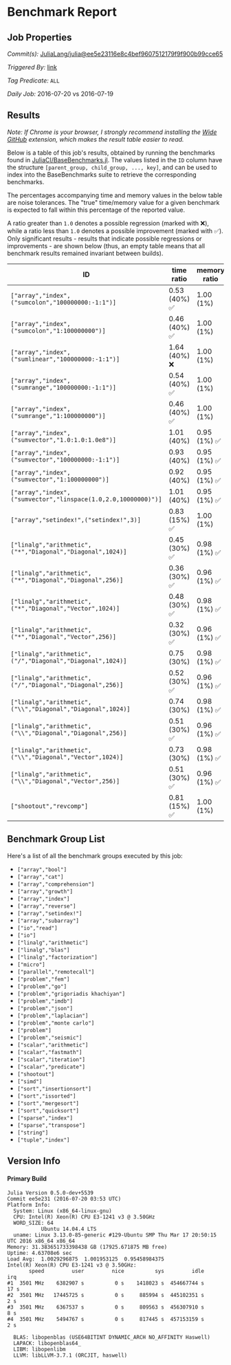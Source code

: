 # Benchmark Report

## Job Properties

*Commit(s):* [JuliaLang/julia@ee5e23116e8c4bef9607512179f9f900b99cce65](https://github.com/JuliaLang/julia/commit/ee5e23116e8c4bef9607512179f9f900b99cce65)

*Triggered By:* [link](https://github.com/JuliaLang/julia/commit/ee5e23116e8c4bef9607512179f9f900b99cce65#commitcomment-18310251)

*Tag Predicate:* `ALL`

*Daily Job:* 2016-07-20 vs 2016-07-19

## Results

*Note: If Chrome is your browser, I strongly recommend installing the [Wide GitHub](https://chrome.google.com/webstore/detail/wide-github/kaalofacklcidaampbokdplbklpeldpj?hl=en)
extension, which makes the result table easier to read.*

Below is a table of this job's results, obtained by running the benchmarks found in
[JuliaCI/BaseBenchmarks.jl](https://github.com/JuliaCI/BaseBenchmarks.jl). The values
listed in the `ID` column have the structure `[parent_group, child_group, ..., key]`,
and can be used to index into the BaseBenchmarks suite to retrieve the corresponding
benchmarks.

The percentages accompanying time and memory values in the below table are noise tolerances. The "true"
time/memory value for a given benchmark is expected to fall within this percentage of the reported value.

A ratio greater than `1.0` denotes a possible regression (marked with :x:), while a ratio less
than `1.0` denotes a possible improvement (marked with :white_check_mark:). Only significant results - results
that indicate possible regressions or improvements - are shown below (thus, an empty table means that all
benchmark results remained invariant between builds).

| ID | time ratio | memory ratio |
|----|------------|--------------|
| `["array","index",("sumcolon","100000000:-1:1")]` | 0.53 (40%) :white_check_mark: | 1.00 (1%)  |
| `["array","index",("sumcolon","1:100000000")]` | 0.46 (40%) :white_check_mark: | 1.00 (1%)  |
| `["array","index",("sumlinear","100000000:-1:1")]` | 1.64 (40%) :x: | 1.00 (1%)  |
| `["array","index",("sumrange","100000000:-1:1")]` | 0.54 (40%) :white_check_mark: | 1.00 (1%)  |
| `["array","index",("sumrange","1:100000000")]` | 0.46 (40%) :white_check_mark: | 1.00 (1%)  |
| `["array","index",("sumvector","1.0:1.0:1.0e8")]` | 1.01 (40%)  | 0.95 (1%) :white_check_mark: |
| `["array","index",("sumvector","100000000:-1:1")]` | 0.93 (40%)  | 0.95 (1%) :white_check_mark: |
| `["array","index",("sumvector","1:100000000")]` | 0.92 (40%)  | 0.95 (1%) :white_check_mark: |
| `["array","index",("sumvector","linspace(1.0,2.0,10000000)")]` | 1.01 (40%)  | 0.95 (1%) :white_check_mark: |
| `["array","setindex!",("setindex!",3)]` | 0.83 (15%) :white_check_mark: | 1.00 (1%)  |
| `["linalg","arithmetic",("*","Diagonal","Diagonal",1024)]` | 0.45 (30%) :white_check_mark: | 0.98 (1%) :white_check_mark: |
| `["linalg","arithmetic",("*","Diagonal","Diagonal",256)]` | 0.36 (30%) :white_check_mark: | 0.96 (1%) :white_check_mark: |
| `["linalg","arithmetic",("*","Diagonal","Vector",1024)]` | 0.48 (30%) :white_check_mark: | 0.98 (1%) :white_check_mark: |
| `["linalg","arithmetic",("*","Diagonal","Vector",256)]` | 0.32 (30%) :white_check_mark: | 0.96 (1%) :white_check_mark: |
| `["linalg","arithmetic",("/","Diagonal","Diagonal",1024)]` | 0.75 (30%)  | 0.98 (1%) :white_check_mark: |
| `["linalg","arithmetic",("/","Diagonal","Diagonal",256)]` | 0.52 (30%) :white_check_mark: | 0.96 (1%) :white_check_mark: |
| `["linalg","arithmetic",("\\","Diagonal","Diagonal",1024)]` | 0.74 (30%)  | 0.98 (1%) :white_check_mark: |
| `["linalg","arithmetic",("\\","Diagonal","Diagonal",256)]` | 0.51 (30%) :white_check_mark: | 0.96 (1%) :white_check_mark: |
| `["linalg","arithmetic",("\\","Diagonal","Vector",1024)]` | 0.73 (30%)  | 0.98 (1%) :white_check_mark: |
| `["linalg","arithmetic",("\\","Diagonal","Vector",256)]` | 0.51 (30%) :white_check_mark: | 0.96 (1%) :white_check_mark: |
| `["shootout","revcomp"]` | 0.81 (15%) :white_check_mark: | 1.00 (1%)  |

## Benchmark Group List

Here's a list of all the benchmark groups executed by this job:

- `["array","bool"]`
- `["array","cat"]`
- `["array","comprehension"]`
- `["array","growth"]`
- `["array","index"]`
- `["array","reverse"]`
- `["array","setindex!"]`
- `["array","subarray"]`
- `["io","read"]`
- `["io"]`
- `["linalg","arithmetic"]`
- `["linalg","blas"]`
- `["linalg","factorization"]`
- `["micro"]`
- `["parallel","remotecall"]`
- `["problem","fem"]`
- `["problem","go"]`
- `["problem","grigoriadis khachiyan"]`
- `["problem","imdb"]`
- `["problem","json"]`
- `["problem","laplacian"]`
- `["problem","monte carlo"]`
- `["problem"]`
- `["problem","seismic"]`
- `["scalar","arithmetic"]`
- `["scalar","fastmath"]`
- `["scalar","iteration"]`
- `["scalar","predicate"]`
- `["shootout"]`
- `["simd"]`
- `["sort","insertionsort"]`
- `["sort","issorted"]`
- `["sort","mergesort"]`
- `["sort","quicksort"]`
- `["sparse","index"]`
- `["sparse","transpose"]`
- `["string"]`
- `["tuple","index"]`

## Version Info

#### Primary Build

```
Julia Version 0.5.0-dev+5539
Commit ee5e231 (2016-07-20 03:53 UTC)
Platform Info:
  System: Linux (x86_64-linux-gnu)
  CPU: Intel(R) Xeon(R) CPU E3-1241 v3 @ 3.50GHz
  WORD_SIZE: 64
           Ubuntu 14.04.4 LTS
  uname: Linux 3.13.0-85-generic #129-Ubuntu SMP Thu Mar 17 20:50:15 UTC 2016 x86_64 x86_64
Memory: 31.383651733398438 GB (17925.671875 MB free)
Uptime: 4.63708e6 sec
Load Avg:  1.0029296875  1.001953125  0.95458984375
Intel(R) Xeon(R) CPU E3-1241 v3 @ 3.50GHz: 
       speed         user         nice          sys         idle          irq
#1  3501 MHz    6382907 s          0 s    1418023 s  454667744 s         17 s
#2  3501 MHz   17445725 s          0 s     885994 s  445102351 s          2 s
#3  3501 MHz    6367537 s          0 s     809563 s  456307910 s          8 s
#4  3501 MHz    5494767 s          0 s     817445 s  457153159 s          2 s

  BLAS: libopenblas (USE64BITINT DYNAMIC_ARCH NO_AFFINITY Haswell)
  LAPACK: libopenblas64_
  LIBM: libopenlibm
  LLVM: libLLVM-3.7.1 (ORCJIT, haswell)

```
